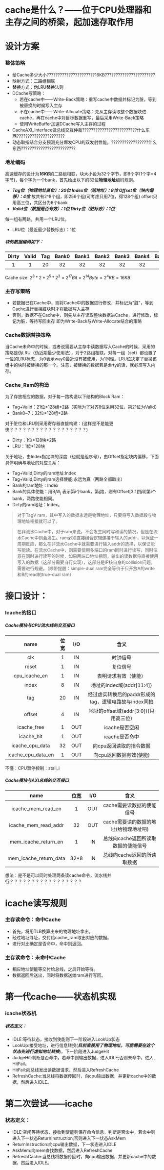 # cache是什么？——位于CPU处理器和主存之间的桥梁，起加速存取作用

# 设计方案

### 整体策略
- 给Cache多少大小??????????????????????16KB???????????????????????
- 映射方式：二路组相联
- 替换方式：伪LRU替换法则
- DCache写策略：
  - 若在cache中——Write-Back策略：重写cache中数据并标记为脏，等到被替换的时候写入主存
  - 不在cache中——Write-Allocate策略：先从主存读取整个数据块进cache，再在cache中对目标数据重写，最后采用Write-Back策略
  - 使用WriteBuffer加速DCache写入主存的过程
- CacheAXI_Interface做总线交互仲裁?????????????????????????什么东西??????????????????????
- 动态取指结合分支预测充分爆发CPU的双发射性能。?????????????????什么东西?????????????????????????

### 地址编码
高速缓存的设计为***16KB***的二路组相联，块大小设为32个字节，即8个字(1个字=4字节)，每个字为一个bank，首先给出以下的32位**物理地址**编码规则。
- ***Tag位（物理地址高位）：20位		Index位（组地址）：8位		Offset位（块内偏移）：4位***
故共有2^8个组，即256个组(可考虑只用7位，得128个组)
offset只用高三位，共区分为8个bank
- ***Valid位（数据是否有效）：1位		Dirty位（脏标志）：1位***

每一组有两路，共用一个LRU位。
- LRU位（最近最少替换标志）：1位

##### 块的数据编码如下：

| Dirty | Valid |  Tag  | Bank0 | Bank1 | Bank2 | Bank3 | Bank4 | Bank5 | Bank6 | Bank7 |
| :---: | :---: | :---: | :---: | :---: | :---: | :---: | :---: | :---: | :---: | :---: |
|   1   |   1   |  20   |  32   |  32   |  32   |  32   |  32   |  32   |  32   |  32   |

Cache size:
$2^{8}*2*2^{5}*2^{3} = 2 ^ {17} Bit = 2^{14}Byte=2^{4}KB= 16KB$

### 主存写策略
- 若数据已在Cache中，则将Cache中的数据进行修改，并标记为"脏"，等到Cache进行替换脏块时才将数据写入主存
- 否则，数据不在Cache中，则先从主存读取整块数据进Cache，进行修改，标记为脏，等待写回主存
即为Write-Back与Write-Allocate结合的策略


### Cache数据替换策略

当Cache未命中的时候，或者说需要从主存中读数据写入Cache的时候，采用的策略是伪LRU（伪近期最少使用法），对于2路组相联，对每一组（set）都设置了一位的LRU标志，为0表示way0最近没有被使用，为1同理。LRU位决定了替换该组中的块时被替换的那一个。注意，被替换的数据若是dirty的话，就必须写入内存。


### Cache_Ram的构造

为了存放相应的数据，对于每一路构造以下结构的Block Ram：

- Tag+Valid：21位*128组\*2路（实际为了对齐8位采用32位，第21位为Valid）
- Bank0~7：32位*128组\*2路

对于脏位和LRU则采用寄存器直接构建：(这样是不是能更快？？？？？？？？？？？？？？？？？？)

- Dirty：1位*128块\*2路
- LRU：1位*128块

关于地址，由Index指定块的深度（也就是组序号），由Offset指定块内偏移，下面具体明确与地址的对应关系：

- Tag+Valid,Dirty的ram地址:Index
- Tag+Valid,Dirty的ram选择使能:永远为真（两路全部取出）
- Bank的ram地址：Index
- Bank的具体使能：用B<sub>i</sub>W<sub>j</sub> 表示第i个bank，第j路，则有Offset[3:1]指明第i个bank，两路使能相同。
- Dirty的ram地址：Index。

> 对于TagV ram，其中写入的数据永远是物理地址，只要将写入数据段与物理地址相接就可以了。

> 在非流水Cache中，对于ram来说，不会发生同时写和读的情况，但是在流水Cache中则会发生。ram必须直接组合逻辑连接于输入的addr，以保证一周期反应，那么在非流水Cache中就需要进行输入addr的选择，以保证能写能读。在流水Cache中，则需要使用多端口的ram同时进行读写，同时注意在同时进行读写的时候，如果两端口地址相同，输出的读数据将直接使用写入的数据（这部分需要自行实现），这部分是IP核自身的collision问题，需要进行规避。（顺带提醒：simple-dual ram完全等价于只开放A的write和B的read的true-dual ram）


# 接口设计：
### Icache的接口
##### Cache模块与CPU流水线的交互接口

|name|位宽|I/O|含义|
|:---:|:---:|:---:|:---:|
|clk|1|IN|时钟信号|
|reset|1|IN|复位信号|
|cpu_icache_en|1|IN|表明请求有效（使能）|
|index|8|IN|地址的index域(addr[11:4])|
|tag|20|IN|经过虚实转换后的paddr形成的tag，逻辑电路故与index同拍|
|offset|4|IN|地址的offset域(addr[3:0])(只用高三位)|
|icache_free|1|OUT|icache是否空闲|
|icache_hit|1|OUT|icache是否命中|
|icache_cpu_data|32|OUT|向cpu返回读取的指令数据|
|icache_cpu_data_en|1|OUT|向cpu返回数据有效(使能)|

不懂：CPU暂停控制：stall_i

##### Cache模块与AXI总线的交互接口
|name|位宽|I/O|含义|
|:---:|:---:|:---:|:---:|
|icache_mem_read_en|1|OUT|cache需要读数据的使能信号|
|icache_mem_read_addr|32|OUT|cache需要读的数据的地址(给物理地址吧)|
|mem_icache_return_en|1|IN|总线向cache返回所读取数据的使能信号|
|mem_icache_return_data|32*8|IN|总线向cache返回的所读取数据|



想法：是不是可以同时处理两条读cache命令，流水线并行？？？？？？？？？？？？？？？？？


# icache读写规则
### 主存读命令：命中Cache

- 首先，将用TLB换算出来的物理地址拿出。
- 经过地址寻址，交付给cache_ram取出对应的数据。
- 进行对比确定是否命中，命中则返回。

### 主存读命令：未命中Cache

- 相应地址使能等交付给总线，之后开始等待。
- 数据返回后送出，同时将数据送给ram进行写回。


# 第一代cache——状态机实现
### icache状态机
##### 状态定义：
- IDLE:等待状态，接收到使能则下一阶段进入LookUp状态
- LookUp:接受地址，进行信息转换(***目前直接用了物理地址，可能需要在这个状态先进行虚拟地址转换***)，下一阶段进入JudgeHit
- JudgeHit:判断是否命中。若命中则输出数据，进入IDLE;否则未命中，进入HitFail。
- HitFail:向总线发出读数据请求，然后进入RefreshCache
- RefreshCache:当总线将数据传回时，向cpu输出数据，并更新cache中的数据，然后进入IDLE。


# 第二次尝试——icache
### 状态定义：
- IDLE:空闲等待状态，接收到使能则保存命令信息，判断是否命中，若命中则进入下一状态ReturnInstruction;否则进入下一状态AskMem
- ReturnInstruction:向cpu输出数据，下一状态进入IDLE
- AskMem:向mem查找数据，然后进入RefreshCache
- RefreshCache:当总线将数据传回时，向cpu输出数据，并更新cache中的数据，然后进入IDLE。